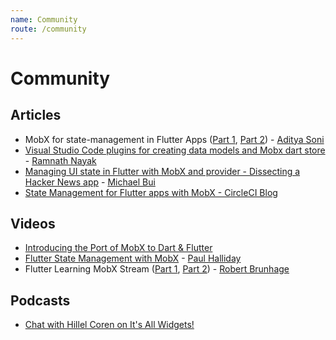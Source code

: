```yaml
---
name: Community
route: /community
---
```


# Community

## Articles

- MobX for state-management in Flutter Apps ([Part 1](https://blog.geekyants.com/state-management-made-fun-using-mobx-for-flutter-part-1-5e4273de7982), [Part 2](https://blog.geekyants.com/mobx-for-state-management-in-flutter-apps-part-2-844bf9b97869)) - [Aditya Soni](https://twitter.com/aditya_2495)
- [Visual Studio Code plugins for creating data models and Mobx dart store](https://medium.com/@hramnathnayak/visual-studio-code-plugins-for-creating-data-models-and-mobx-dart-store-f14eb4f6b7e9) - [Ramnath Nayak](https://twitter.com/hramnathnayak)
- [Managing UI state in Flutter with MobX and provider - Dissecting a Hacker News app](https://dexterx.dev/managing-ui-state-in-flutter-with-mobx-and-provider/) - [Michael Bui](https://twitter.com/MaikuB84)
- [State Management for Flutter apps with MobX - CircleCI Blog](https://circleci.com/blog/state-management-for-flutter-apps-with-mobx/)

## Videos

- [Introducing the Port of MobX to Dart & Flutter](https://www.youtube.com/watch?v=p0WJB5SN0g8)
- [Flutter State Management with MobX](https://www.youtube.com/watch?v=p-MUBLOEkCs) - [Paul Halliday](https://twitter.com/paulhalliday_io)
- Flutter Learning MobX Stream ([Part 1](https://www.youtube.com/watch?v=jpHvu3Y1brA), [Part 2](https://www.youtube.com/watch?v=qfAJ-d1tzzI)) - [Robert Brunhage](https://twitter.com/RobertBrunhage)

## Podcasts

- [Chat with Hillel Coren on It's All Widgets!](https://itsallwidgets.com/podcast/episodes/21/pavan-podila)
